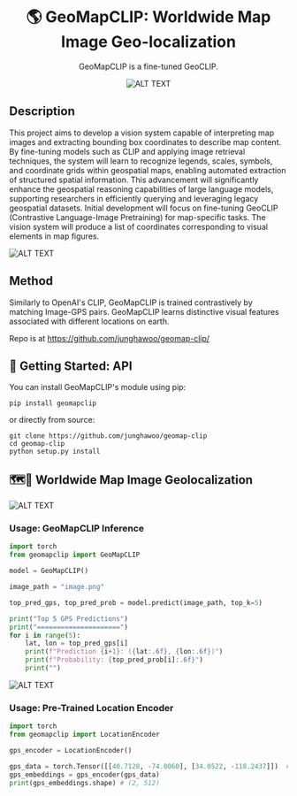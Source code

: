 <div align="center">    
 
# 🌎 GeoMapCLIP: Worldwide Map Image Geo-localization
GeoMapCLIP is a fine-tuned GeoCLIP. 

![ALT TEXT](/figures/GeoMapCLIP.png)

</div>


## Description
This project aims to develop a vision system capable of interpreting map images and extracting bounding box coordinates to describe map content.
By fine-tuning models such as CLIP and applying image retrieval techniques, the system will learn to recognize legends, scales, symbols, and coordinate grids within geospatial maps, enabling automated extraction of structured spatial information.
This advancement will significantly enhance the geospatial reasoning capabilities of large language models, supporting researchers in efficiently querying and leveraging legacy geospatial datasets.
Initial development will focus on fine-tuning GeoCLIP (Contrastive Language-Image Pretraining) for map-specific tasks. The vision system will produce a list of coordinates corresponding to visual elements in map figures.

![ALT TEXT](/figures/method.png)

## Method

Similarly to OpenAI's CLIP, GeoMapCLIP is trained contrastively by matching Image-GPS pairs. 
GeoMapCLIP learns distinctive visual features associated with different locations on earth.

Repo is at https://github.com/junghawoo/geomap-clip/

## 📎 Getting Started: API

You can install GeoMapCLIP's module using pip:

```
pip install geomapclip
```

or directly from source:

```
git clone https://github.com/junghawoo/geomap-clip
cd geomap-clip
python setup.py install
```

## 🗺️📍 Worldwide Map Image Geolocalization

![ALT TEXT](/figures/inference.png)

### Usage: GeoMapCLIP Inference

```python
import torch
from geomapclip import GeoMapCLIP

model = GeoMapCLIP()

image_path = "image.png"

top_pred_gps, top_pred_prob = model.predict(image_path, top_k=5)

print("Top 5 GPS Predictions")
print("=====================")
for i in range(5):
    lat, lon = top_pred_gps[i]
    print(f"Prediction {i+1}: ({lat:.6f}, {lon:.6f})")
    print(f"Probability: {top_pred_prob[i]:.6f}")
    print("")
```


![ALT TEXT](/figures/downstream-task.png)

### Usage: Pre-Trained Location Encoder

```python
import torch
from geomapclip import LocationEncoder

gps_encoder = LocationEncoder()

gps_data = torch.Tensor([[40.7128, -74.0060], [34.0522, -118.2437]])  # NYC and LA in lat, lon
gps_embeddings = gps_encoder(gps_data)
print(gps_embeddings.shape) # (2, 512)
```

